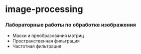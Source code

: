 # image-processing

### Лабораторные работы по обработке изображения

* Маски и преобразования матриц
* Пространственная фильтрация
* Частотная фильтрация